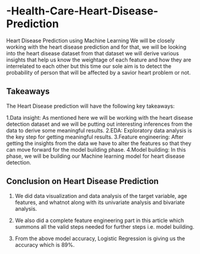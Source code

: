 # -Health-Care-Heart-Disease-Prediction
Heart Disease Prediction using Machine Learning
We will be closely working with the heart disease prediction and for that, we will be looking into the heart disease dataset from that dataset we will derive various insights that help us know the weightage of each feature and how they are interrelated to each other but this time our sole aim is to detect the probability of person that will be affected by a savior heart problem or not.
## Takeaways
The Heart Disease prediction will have the following key takeaways:

1.Data insight: As mentioned here we will be working with the heart disease detection dataset and we will be putting out interesting inferences from the data to derive some meaningful results.
2.EDA: Exploratory data analysis is the key step for getting meaningful results.
3.Feature engineering: After getting the insights from the data we have to alter the features so that they can move forward for the model building phase.
4.Model building: In this phase, we will be building our Machine learning model for heart disease detection.

## Conclusion on Heart Disease Prediction
1. We did data visualization and data analysis of the target variable, age features, and whatnot along with its univariate analysis and bivariate analysis.

2. We also did a complete feature engineering part in this article which summons all the valid steps needed for further steps i.e.
model building.

3. From the above model accuracy, Logistic Regression is giving us the accuracy which is 89%.
